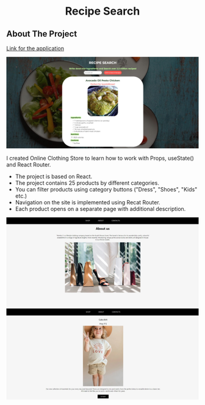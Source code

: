 <h1 align="center">Recipe Search</h1>

<!-- ABOUT THE PROJECT -->
## About The Project

[Link for the application](https://alesya-superfin-recipe-search.netlify.app/)

![Product Name Screen Shot](https://github.com/AlesyaSuperfin/recipe-search/blob/main/src/recipe-search.jpg)

I created Online Clothing Store to learn how to work with Props, useState() and React Router.

* The project is based on React.
* The project contains 25 products by different categories.
* You can filter products using category buttons ("Dress", "Shoes", "Kids" etc.)
* Navigation on the site is implemented using Recat Router.
* Each product opens on a separate page with additional description.

![Product Name Screen Shot](https://github.com/AlesyaSuperfin/online-clothing-store/blob/main/online_clothing_store_two.jpg)
![Product Name Screen Shot](https://github.com/AlesyaSuperfin/online-clothing-store/blob/main/online_clothing_store_three.jpg)




